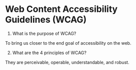 # Web Content Accessibility Guidelines (WCAG)

1. What is the purpose of WCAG?

To bring us closer to the end goal of accessibility on the web.

2. What are the 4 principles of WCAG?

They are perceivable, operable, understandable, and robust.
